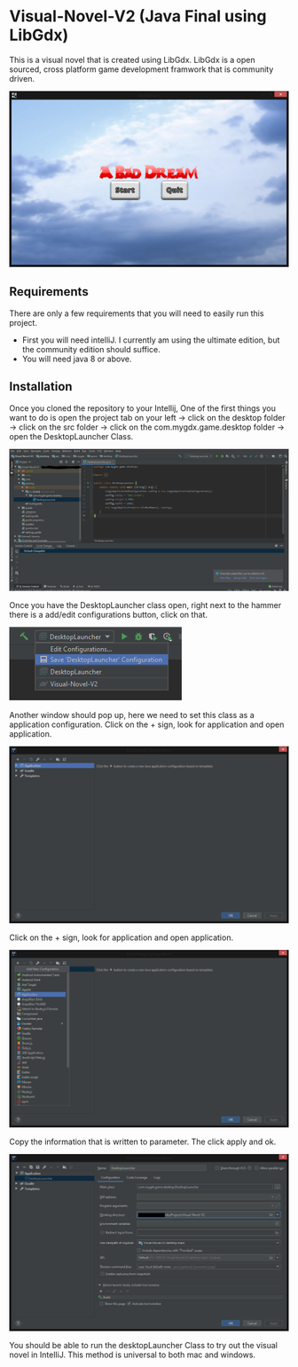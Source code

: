# Visual-Novel-V2 (Java Final using LibGdx)

This is a visual novel that is created using LibGdx. LibGdx is a open sourced, cross platform game development framwork that is community driven. 

![](tutorial_Images/bad_Dream.png)

## Requirements

There are only a few requirements that you will need to easily run this project. 

- First you will need intelliJ. I currently am using the ultimate edition, but the community edition should suffice. 
- You will need java 8 or above.

## Installation

Once you cloned the repository to your Intellij, One of the first things you want to do is open the project tab on your left -> click on the desktop folder -> click on the src folder -> click on the com.mygdx.game.desktop folder -> open the DesktopLauncher Class.

![](tutorial_Images/Windows_Capture1.PNG)

Once you have the DesktopLauncher class open, right next to the hammer there is a add/edit configurations button, click on that. 

![](tutorial_Images/Windows_Capture2.PNG)

Another window should pop up, here we need to set this class as a application configuration. Click on the + sign, look for application and open application. 

![](tutorial_Images/Windows_Capture3.png)

 Click on the + sign, look for application and open application.

![](tutorial_Images/Windows_Capture4.png)

Copy the information that is written to parameter. The click apply and ok.

![](tutorial_Images/Windows_Capture5.png)

You should be able to run the desktopLauncher Class to try out the visual novel in IntelliJ. This method is universal to both mac and windows.

